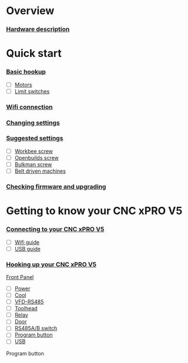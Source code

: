 # Overview

### [Hardware description](Hardware_Description)

# Quick start

### [Basic hookup](Basic-hookup)
 - [ ] [Motors](Motors)
 - [ ] [Limit switches](Limit_switches)

### [Wifi connection](Wifi-connection)
 
### [Changing settings](Changing-settings)

### [Suggested settings](Suggested-settings)
 - [ ] [Workbee screw](Workbee_screw)
 - [ ] [Openbuilds screw](Openbuilds_screw)
 - [ ] [Bulkman screw](Bulkman_screw)
 - [ ] [Belt driven machines](Belt_driven_machines)

### [Checking firmware and upgrading](Checking_firmware_and_upgrading)	

# Getting to know your CNC xPRO V5
	
### [Connecting to your CNC xPRO V5](Connecting_to_your_CNC_xPRO_V5)
 - [ ] [Wifi guide](Wifi_guide)
 - [ ] [USB guide](USB_guide)

### [Hooking up your CNC xPRO V5](Hooking_up_your_CNC_xPRO_V5)	
[Front Panel](Front_Panel)
 - [ ] [Power](Power) 
 - [ ] [Cool](Cool)
 - [ ] [VFD-RS485](VFD-RS485)
 - [ ] [Toolhead](Toolhead)
 - [ ] [Relay](Relay)
 - [ ] [Door](Door)
 - [ ] [RS485A/B switch](RS485A/B_switch)
 - [ ] [Program button](Program_button)
 - [ ] [USB](USB)

Program button

